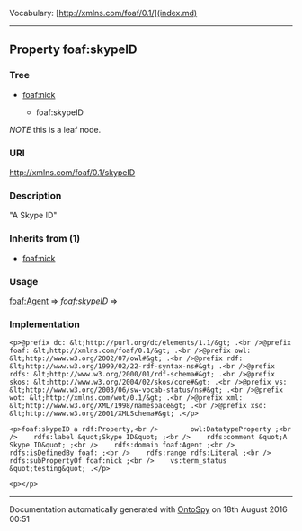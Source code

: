 Vocabulary: [http://xmlns.com/foaf/0.1/](index.md) 



---	
	




    


## Property foaf:skypeID


### Tree


* [foaf:nick](prop-55-foafnick.md)

    * foaf:skypeID





*NOTE* this is a leaf node.


### URI
http://xmlns.com/foaf/0.1/skypeID

### Description
&quot;A Skype ID&quot;


### Inherits from (1)

- [foaf:nick](prop-55-foafnick.md)




### Usage


[foaf:Agent](class-4-foafagent.md) 
=&gt;&nbsp;_foaf:skypeID_&nbsp;=&gt;&nbsp;[](.md)

### Implementation
```
<p>@prefix dc: &lt;http://purl.org/dc/elements/1.1/&gt; .<br />@prefix foaf: &lt;http://xmlns.com/foaf/0.1/&gt; .<br />@prefix owl: &lt;http://www.w3.org/2002/07/owl#&gt; .<br />@prefix rdf: &lt;http://www.w3.org/1999/02/22-rdf-syntax-ns#&gt; .<br />@prefix rdfs: &lt;http://www.w3.org/2000/01/rdf-schema#&gt; .<br />@prefix skos: &lt;http://www.w3.org/2004/02/skos/core#&gt; .<br />@prefix vs: &lt;http://www.w3.org/2003/06/sw-vocab-status/ns#&gt; .<br />@prefix wot: &lt;http://xmlns.com/wot/0.1/&gt; .<br />@prefix xml: &lt;http://www.w3.org/XML/1998/namespace&gt; .<br />@prefix xsd: &lt;http://www.w3.org/2001/XMLSchema#&gt; .</p>

<p>foaf:skypeID a rdf:Property,<br />        owl:DatatypeProperty ;<br />    rdfs:label &quot;Skype ID&quot; ;<br />    rdfs:comment &quot;A Skype ID&quot; ;<br />    rdfs:domain foaf:Agent ;<br />    rdfs:isDefinedBy foaf: ;<br />    rdfs:range rdfs:Literal ;<br />    rdfs:subPropertyOf foaf:nick ;<br />    vs:term_status &quot;testing&quot; .</p>

<p></p>
```










---

Documentation automatically generated with [OntoSpy](http://ontospy.readthedocs.org/ "Open") on 18th August 2016 00:51
